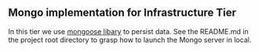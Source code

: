 ## Mongo implementation for Infrastructure Tier

In this tier we use [mongoose libary](https://mongoosejs.com/) to persist data.
See the README.md in the project root directory to grasp how to launch the Mongo server in local.
